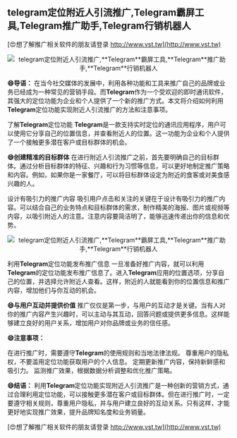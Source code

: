 ## **telegram定位附近人引流推广,**Telegram**霸屏工具,**Telegram**推广助手,**Telegram**行销机器人**

[😍想了解推广相关软件的朋友请登录 http://www.vst.tw](http://www.vst.tw)

 <center><img src="https://vst.tw/MP4/tuiguang/png/0.png" alt="telegram定位附近人引流推广,**Telegram**霸屏工具,**Telegram**推广助手,**Telegram**行销机器人"></center>

**😄导语：**
在当今社交媒体的发展中，利用各种功能和工具来推广自己的品牌或业务已经成为一种常见的营销手段。而**Telegram**作为一个受欢迎的即时通讯软件，其强大的定位功能为企业和个人提供了一个新的推广方式。本文将介绍如何利用**Telegram**定位功能实现附近人引流推广的方法和注意事项。

了解**Telegram**定位功能
**Telegram**是一款支持实时定位的通讯应用程序，用户可以使用它分享自己的位置信息，并查看附近人的位置。这一功能为企业和个人提供了一个接触更多潜在客户或目标群体的机会。

**😄创建精准的目标群体**
在进行附近人引流推广之前，首先要明确自己的目标群体。通过分析目标群体的特征、兴趣和行为习惯等信息，可以更好地制定推广策略和内容。例如，如果你是一家餐厅，可以将目标群体设定为附近的食客或对美食感兴趣的人。

设计有吸引力的推广内容
吸引用户点击和关注的关键在于设计有吸引力的推广内容。可以结合自己的业务特点和目标群体的需求，制作精美的海报、图片或视频等内容，以吸引附近人的注意。注意内容要简洁明了，能够迅速传递出你的信息和优势。

 <center><img src="https://vst.tw/MP4/tuiguang/png/1.png" alt="telegram定位附近人引流推广,**Telegram**霸屏工具,**Telegram**推广助手,**Telegram**行销机器人"></center>

利用**Telegram**定位功能发布推广信息
一旦准备好推广内容，就可以利用**Telegram**的定位功能发布推广信息了。进入**Telegram**应用的位置选项，分享自己的位置，并选择允许附近人查看。这样，附近的人就能看到你的位置信息和推广内容，增加他们与你互动的机会。

**😄与用户互动并提供价值**
推广仅仅是第一步，与用户的互动才是关键。当有人对你的推广内容产生兴趣时，可以主动与其互动，回答问题或提供更多信息。这样能够建立良好的用户关系，增加用户对你品牌或业务的信任感。

**😄注意事项：**

在进行推广时，需要遵守**Telegram**的使用规则和当地法律法规。
尊重用户的隐私权，不要滥用定位功能获取用户的个人信息。
定期更新推广内容，保持新鲜感和吸引力。
监测推广效果，根据数据分析调整和优化推广策略。

**😄结语：**
利用**Telegram**定位功能实现附近人引流推广是一种创新的营销方式，通过合理利用定位功能，可以接触更多潜在客户或目标群体。但在进行推广时，一定要遵守相关规则，尊重用户隐私，并与用户建立良好的互动关系。只有这样，才能更好地实现推广效果，提升品牌知名度和业务销量。

[😍想了解推广相关软件的朋友请登录 http://www.vst.tw](http://www.vst.tw)



